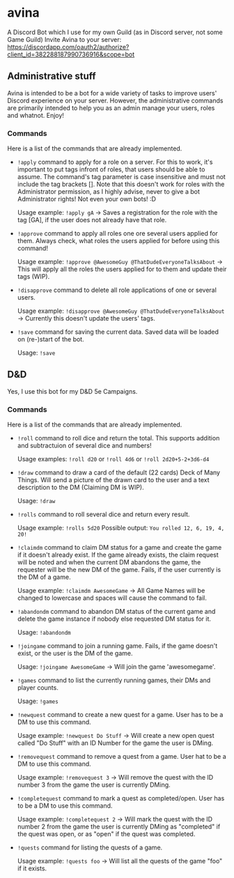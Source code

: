 # avina
A Discord Bot which I use for my own Guild (as in Discord server, not some Game Guild)
Invite Avina to your server: https://discordapp.com/oauth2/authorize?client_id=382288187990736916&scope=bot

## Administrative stuff
Avina is intended to be a bot for a wide variety of tasks to improve users' Discord experience on your server. However, the administrative commands are primarily intended to help you as an admin manage your users, roles and whatnot. Enjoy!

### Commands
Here is a list of the commands that are already implemented.

* `!apply` command to apply for a role on a server. For this to work, it's important to put tags infront of roles, that users should be
  able to assume. The command's tag parameter is case insensitive and must not include the tag brackets []. Note that this doesn't work
  for roles with the Administrator permission, as I highly advise, never to give a bot Administrator rights! Not even your own bots! :D

  Usage example: `!apply gA` -> Saves a registration for the role with the tag [GA], if the user does not already have that role.
* `!approve` command to apply all roles one ore several users applied for them. Always check, what roles the users applied for before
  using this command!
  
  Usage example: `!approve @AwesomeGuy @ThatDudeEveryoneTalksAbout` -> This will apply all the roles the users applied for to them and
  update their tags (WIP).
* `!disapprove` command to delete all role applications of one or several users.

  Usage example: `!disapprove @AwesomeGuy @ThatDudeEveryoneTalksAbout` -> Currently this doesn't update the users' tags.
* `!save` command for saving the current data. Saved data will be loaded on (re-)start of the bot.

  Usage: `!save`

## D&D
Yes, I use this bot for my D&D 5e Campaigns.

### Commands
Here is a list of the commands that are already implemented.

* `!roll` command to roll dice and return the total. This supports addition and subtractuion of several dice and numbers!

  Usage examples: `!roll d20` or `!roll 4d6` or `!roll 2d20+5-2+3d6-d4`
* `!draw` command to draw a card of the default (22 cards) Deck of Many Things. Will send a picture of the drawn card to the user and a
  text description to the DM (Claiming DM is WIP).

  Usage: `!draw`
* `!rolls` command to roll several dice and return every result.

  Usage example: `!rolls 5d20` Possible output: `You rolled 12, 6, 19, 4, 20!`
* `!claimdm` command to claim DM status for a game and create the game if it doesn't already exist. If the game already exists, the
  claim request will be noted and when the current DM abandons the game, the requester will be the new DM of the game. Fails, if the user
  currently is the DM of a game.
  
  Usage example: `!claimdm AwesomeGame` -> All Game Names will be changed to lowercase and spaces will cause the command to fail.
* `!abandondm` command to abandon DM status of the current game and delete the game instance if nobody else requested DM status for it.

  Usage: `!abandondm`
* `!joingame` command to join a running game. Fails, if the game doesn't exist, or the user is the DM of the game.

  Usage: `!joingame AwesomeGame` -> Will join the game 'awesomegame'.
* `!games` command to list the currently running games, their DMs and player counts.

  Usage: `!games`
* `!newquest` command to create a new quest for a game. User has to be a DM to use this command.

  Usage example: `!newquest Do Stuff` -> Will create a new open quest called "Do Stuff" with an ID Number for the game the user is
  DMing.
* `!removequest` command to remove a quest from a game. User hat to be a DM to use this command.

  Usage example: `!removequest 3` -> Will remove the quest with the ID number 3 from the game the user is currently DMing.
* `!completequest` command to mark a quest as completed/open. User has to be a DM to use this command.

  Usage example: `!completequest 2` -> Will mark the quest with the ID number 2 from the game the user is currently DMing as "completed"
  if the quest was open, or as "open" if the quest was completed.
* `!quests` command for listing the quests of a game.

  Usage example: `!quests foo` -> Will list all the quests of the game "foo" if it exists.
